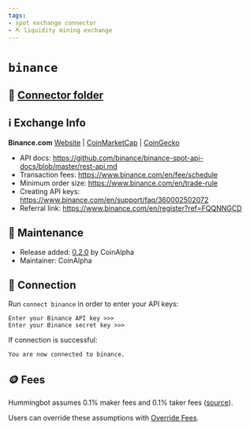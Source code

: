 ```yaml
---
tags:
- spot exchange connector
- ⛏️ liquidity mining exchange
---
```


# `binance`

## 📁 [Connector folder](https://github.com/CoinAlpha/hummingbot/tree/master/hummingbot/connector/exchange/binance)

## ℹ️ Exchange Info

**Binance.com** [Website](https://binance.com/) | [CoinMarketCap](https://coinmarketcap.com/exchanges/binance/) | [CoinGecko](https://www.coingecko.com/en/exchanges/binance)

* API docs: https://github.com/binance/binance-spot-api-docs/blob/master/rest-api.md
* Transaction fees: https://www.binance.com/en/fee/schedule
* Minimum order size: https://www.binance.com/en/trade-rule
* Creating API keys: https://www.binance.com/en/support/faq/360002502072
* Referral link: https://www.binance.com/en/register?ref=FQQNNGCD

## 👷 Maintenance

* Release added: [0.2.0](/release-notes/0.2.0/) by CoinAlpha
* Maintainer: CoinAlpha

## 🔑 Connection

Run `connect binance` in order to enter your API keys:
 
```
Enter your Binance API key >>>
Enter your Binance secret key >>>
```

If connection is successful:
```
You are now connected to binance.
```

## 🪙 Fees

Hummingbot assumes 0.1% maker fees and 0.1% taker fees ([source](https://github.com/CoinAlpha/hummingbot/blob/master/hummingbot/connector/exchange/binance/binance_utils.py#L10)).

Users can override these assumptions with [Override Fees](/global-configs/override-fees/).
